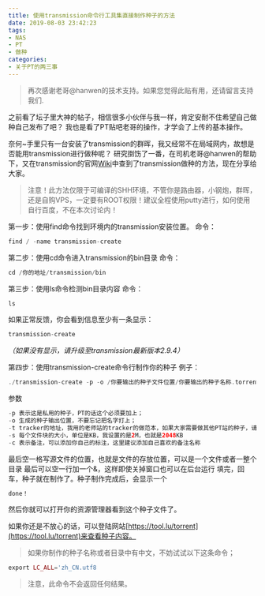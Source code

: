 ```yaml
---
title: 使用transmission命令行工具集直接制作种子的方法
date: 2019-08-03 23:42:23
tags:
- NAS
- PT
- 做种
categories: 
- 关于PT的两三事
---
```

> 再次感谢老哥@hanwen的技术支持。如果您觉得此贴有用，还请留言支持我们.

之前看了坛子里大神的帖子，相信很多小伙伴与我一样，肯定安耐不住希望自己做种自己发布了吧？
我也是看了PT贴吧老哥的操作，才学会了上传的基本操作。

<!--more-->

奈何~手里只有一台安装了transmission的群晖，我又经常不在局域网内，故想是否能用transmission进行做种呢？
研究捯饬了一番，在司机老哥@hanwen的帮助下，又在transmission的官网[Wiki](https://help.ubuntu.com/community/TransmissionHowTo "Wiki")中查到了transmission做种的方法，现在分享给大家。
> 注意！此方法仅限于可编译的SHH环境，不管你是路由器，小钢炮，群晖，还是自购VPS，一定要有ROOT权限！建议全程使用putty进行，如何使用自行百度，不在本次讨论内！

第一步：使用find命令找到环境内的transmission安装位置。
命令：
```php
find / -name transmission-create
```
第二步：使用cd命令进入transmission的bin目录
命令：
```php
cd /你的地址/transmission/bin
```
第三步：使用ls命令检测bin目录内容
命令：
```php
ls
```

如果正常反馈，你会看到信息至少有一条显示：
```PHP
transmission-create
```
*（如果没有显示，请升级至transmission最新版本2.9.4）*

第四步：使用transmission-create命令行制作你的种子
例子：
```PHP
./transmission-create -p -o /你要输出的种子文件位置/你要输出的种子名称.torrent -t 你需要的Tracker服务器的URL是 -s 2048 /你需要做种原文件的位置 -c 你的备注 &
```

参数
```PHP
-p 表示这是私用的种子，PT的话这个必须要加上；
-o 生成的种子输出位置，不要忘记把名字打上；
-t tracker的地址，我用的老师站的tracker的做范本，如果大家需要做其他PT站的种子，请自行修改
-s 每个文件块的大小，单位是KB，我设置的是2M，也就是2048KB
-c 表示备注，可以添加你自己的标注，这里建议添加自己喜欢的备注名称
```
最后空一格写源文件的位置，也就是文件的存放位置，可以是一个文件或者一整个目录
最后可以空一行加一个&，这样即使关掉窗口也可以在后台运行
填完，回车，种子就在制作了。种子制作完成后，会显示一个
```PHP
done！
```
然后你就可以打开你的资源管理器看到这个种子文件了。

如果你还是不放心的话，可以登陆网站[https://tool.lu/torrent](https://tool.lu/torrent)来查看种子内容。

> 如果你制作的种子名称或者目录中有中文，不妨试试以下这条命令；

```PHP
export LC_ALL='zh_CN.utf8
```

> 注意，此命令不会返回任何结果。


